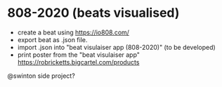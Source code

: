 # 808-2020 (beats visualised)

 - create a beat using https://io808.com/ 
 - export beat as .json file. 
 - import .json into "beat visulaiser app (808-2020)" (to be developed)
 - print poster from the "beat visulaiser app" https://robricketts.bigcartel.com/products

@swinton side project?
